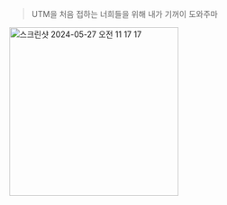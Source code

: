 > UTM을 처음 접하는 너희들을 위해 내가 기꺼이 도와주마

<img width="300" alt="스크린샷 2024-05-27 오전 11 17 17" src="https://github.com/ssuho/super-utm-builder/assets/111058134/6cca8067-9652-47c2-919b-1fd65617e8fb">
